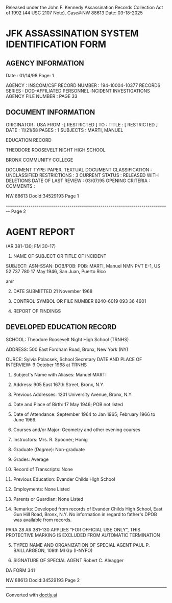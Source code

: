 Released under the John F. Kennedy Assassination Records Collection Act of 1992 (44 USC 2107 Note). Case#:NW 88613 Date: 03-18-2025

# JFK ASSASSINATION SYSTEM IDENTIFICATION FORM

## AGENCY INFORMATION

Date : 01/14/98
Page: 1

AGENCY : INSCOM/CSF
RECORD NUMBER : 194-10004-10377
RECORDS SERIES : DOD-AFFILIATED PERSONNEL INCIDENT INVESTIGATIONS
AGENCY FILE NUMBER : PAGE 33

## DOCUMENT INFORMATION

ORIGINATOR : USA
FROM : [ RESTRICTED ]
TO :
TITLE : [ RESTRICTED ]
DATE : 11/21/68
PAGES : 1
SUBJECTS : MARTI, MANUEL

EDUCATION RECORD

THEODORE ROOSEVELT NIGHT HIGH SCHOOL

BRONX COMMUNITY COLLEGE

DOCUMENT TYPE: PAPER, TEXTUAL DOCUMENT
CLASSIFICATION : UNCLASSIFIED
RESTRICTIONS : 3
CURRENT STATUS : RELEASED WITH DELETIONS
DATE OF LAST REVIEW : 03/07/95
OPENING CRITERIA :
COMMENTS :

NW 88613 DocId:34529193 Page 1


-------------------------------------------------------------------------------- Page 2

# AGENT REPORT
(AR 381-130; FM 30-17)

1. NAME OF SUBJECT OR TITLE OF INCIDENT

SUBJECT:
ASN-SSAN:
DOB/POB:
POB:
MARTI, Manuel NMN
PVT E-1, US 52 737 780
17 May 1946, San Juan, Puerto Rico

amr

2. DATE SUBMITTED
   21 November 1968

3. CONTROL SYMBOL OR FILE NUMBER
   8240-6019
   093 36 4601

4. REPORT OF FINDINGS

## DEVELOPED EDUCATION RECORD

SCHOOL:
Theodore Roosevelt Night High School (TRNHS)

ADDRESS:
500 East Fordham Road, Bronx, New York (NY)

OURCE:
Sylvia Polacsek, School Secretary
DATE AND PLACE OF INTERVIEW: 9 October 1968 at TRNHS

1. Subject's Name with Aliases:
   Manuel MARTI

2. Address: 905 East 167th Street, Bronx, N.Y.

3. Previous Addresses: 1201 University Avenue, Bronx, N.Y.

4. Date and Place of Birth: 17 May 1946; POB not listed

5. Date of Attendance:
   September 1964 to Jan 1965; February 1966 to June 1966.

6. Courses and/or Major: Geometry and other evening courses

7. Instructors: Mrs. R. Spooner; Honig

8. Graduate (*Degree*): Non-graduate

9. Grades: Average

10. Record of Transcripts: None

11. Previous Education: Evander Childs High School

12. Employments: None Listed

13. Parents or Guardian: None Listed

14. Remarks:
    Developed from records of Evander Childs High School, East Gun Hill Road, Bronx, N.Y.
    No information in regard to father's DPOB was available from records.

PARA 28 AR 381-130 APPLIES
"FOR OFFICIAL USE ONLY", THIS PROTECTIVE MARKING IS EXCLUDED FROM AUTOMATIC TERMINATION

5. TYPED NAME AND ORGANIZATION OF SPECIAL AGENT
   PAUL P. BAILLARGEON, 108th MI Gp (I-NYFO)

6. SIGNATURE OF SPECIAL AGENT
   Robert C. Aleagger

DA FORM 341

NW 88613 Docld:34529193 Page 2


---
Converted with [doctly.ai](https://doctly.ai)
